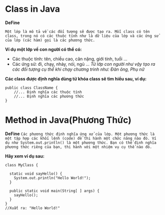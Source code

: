 # Class in Java
**DeFine**

```Một lớp là mô tả về các đối tượng sẽ được tạo ra. Mỗi class có tên class, trong nó có các thuộc tính như là dữ liệu của lớp và các ứng sử của lớp (các hàm) gọi là các phương thức.```

**Ví dụ một lớp về con người có thể có:**
- Các thuộc tính: tên, chiều cao, cân nặng, giới tính, tuổi ...
- Các ứng sử: đi, chạy, nhảy, nói, ngủ ...
	*Từ lớp con người như vậy tạo ra các đối tượng cụ thể khi chạy chương trình như: Đàn ông, Phụ nữ*
	
**Các class được định nghĩa dùng từ khóa class sẽ tìm hiểu sau, ví dụ:**

```
public class ClassName {
    //... Định nghĩa các thuộc tính
    //... Định nghĩa các phương thức
}
```
# Method in Java(Phương Thức)
**DeFine**
```Các phương thức định nghĩa ứng xử của lớp. Một phương thức là một tập hợp các khối lệnh (code) để thi hành một chức năng nào đó. Ví dụ như System.out.println() là một phương thức. Bạn có thể định nghĩa phương thức riêng của bạn, thi hành với một nhiệm vụ cụ thể nào đó.```

**Hãy xem ví dụ sau:**
```
class MyClass {

  static void sayHello() {
    System.out.println("Hello World!");
  }

  public static void main(String[ ] args) {
    sayHello();
  }
}
//Xuất ra: "Hello World!"
```
